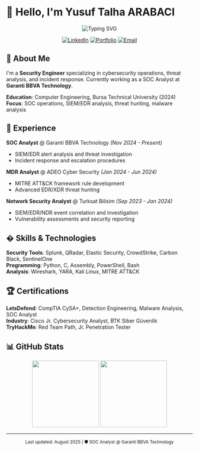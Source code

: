 # 👋 Hello, I'm Yusuf Talha ARABACI

<div align="center">
  <img src="https://readme-typing-svg.herokuapp.com?font=Fira+Code&pause=1000&color=BD5D38&center=true&vCenter=true&width=600&lines=Security+Engineer+%7C+SOC+Analyst;Malware+Researcher+%7C+Threat+Hunter;Cybersecurity+Professional" alt="Typing SVG" />
</div>

<div align="center">
  
[![LinkedIn](https://img.shields.io/badge/LinkedIn-0077B5?style=for-the-badge&logo=linkedin&logoColor=white)](https://www.linkedin.com/in/yusufarbc/)
[![Portfolio](https://img.shields.io/badge/Portfolio-FF5722?style=for-the-badge&logo=web&logoColor=white)](https://yusufarbc.github.io/yusufarbc/)
[![Email](https://img.shields.io/badge/Email-D14836?style=for-the-badge&logo=gmail&logoColor=white)](mailto:yusufarbc@yandex.com)

</div>

## 🚀 About Me

I'm a **Security Engineer** specializing in cybersecurity operations, threat analysis, and incident response. Currently working as a SOC Analyst at **Garanti BBVA Technology**.

**Education**: Computer Engineering, Bursa Technical University (2024)  
**Focus**: SOC operations, SIEM/EDR analysis, threat hunting, malware analysis  

## 💼 Experience

**SOC Analyst** @ Garanti BBVA Technology *(Nov 2024 - Present)*
- SIEM/EDR alert analysis and threat investigation
- Incident response and escalation procedures

**MDR Analyst** @ ADEO Cyber Security *(Jan 2024 - Jun 2024)*
- MITRE ATT&CK framework rule development
- Advanced EDR/XDR threat hunting

**Network Security Analyst** @ Turksat Bilisim *(Sep 2023 - Jan 2024)*
- SIEM/EDR/NDR event correlation and investigation
- Vulnerability assessments and security reporting

## � Skills & Technologies

**Security Tools**: Splunk, QRadar, Elastic Security, CrowdStrike, Carbon Black, SentinelOne  
**Programming**: Python, C, Assembly, PowerShell, Bash  
**Analysis**: Wireshark, YARA, Kali Linux, MITRE ATT&CK

## 🏆 Certifications

**LetsDefend**: CompTIA CySA+, Detection Engineering, Malware Analysis, SOC Analyst  
**Industry**: Cisco Jr. Cybersecurity Analyst, BTK Siber Güvenlik  
**TryHackMe**: Red Team Path, Jr. Penetration Tester

## 📊 GitHub Stats

<div align="center">
  <img height="180em" src="https://github-readme-stats.vercel.app/api?username=yusufarbc&show_icons=true&theme=dark&hide_border=true&count_private=true&bg_color=0d1117&title_color=bd5d38&icon_color=bd5d38&text_color=c9d1d9"/>
  <img height="180em" src="https://github-readme-stats.vercel.app/api/top-langs/?username=yusufarbc&layout=compact&theme=dark&hide_border=true&bg_color=0d1117&title_color=bd5d38&text_color=c9d1d9"/>
</div>

---

<div align="center">
  <sub> Last updated: August 2025 | 🛡️ SOC Analyst @ Garanti BBVA Technology</sub>
</div>
